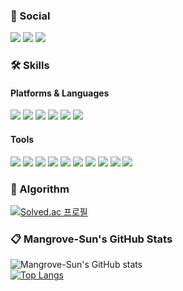 ### 🌈 Social
<!-- Social -->
<div>
  <span>
    <!-- Gmail -->
    <img src="https://img.shields.io/badge/tjsghd0317@gmail.com-EA4335?style=flat&logo=gmail&logoColor=white" />
    <!-- LinkedIn -->
    <img src="https://img.shields.io/badge/박선홍-046EAB?style=flat&logo=linkedin&logoColor=white" />
    <!-- Instagram -->
    <img src="https://img.shields.io/badge/parknakta07-E4405F?style=flat&logo=instagram&logoColor=white" />
  </span>
</div>


### 🛠 Skills
#### Platforms & Languages
<!-- Platforms & Languages -->
<div>
  <span>
    <!-- HTML5 -->
    <img src="https://img.shields.io/badge/HTML5-E34F26?style=flat&logo=html5&logoColor=white" />
    <!-- CSS -->
    <img src="https://img.shields.io/badge/CSS3-1572B6?style=flat&logo=css3&logoColor=white" />
    <!-- JavaScript -->
    <img src="https://img.shields.io/badge/JavaScript-FFDF00?style=flat&logo=javascript&logoColor=black" />
    <!-- TypeScript -->
    <img src="https://img.shields.io/badge/TypeScript-1870C7?style=flat&logo=typescript&logoColor=white" />
    <!-- React -->
    <img src="https://img.shields.io/badge/React-61DBFB?style=flat&logo=react&logoColor=white" />
    <!-- Vue -->
    <img src="https://img.shields.io/badge/Vue-35495E?style=flat&logo=Vue.js&logoColor=41B883" />
  </span>
</div>

#### Tools
<!-- Tools -->
<div>
  <span>
      <!-- Git -->
      <img src="https://img.shields.io/badge/Git-F05032?style=flat&logo=git&logoColor=white" />
      <!-- Sass -->
      <img src="https://img.shields.io/badge/Sass-CC6699?style=flat&logo=sass&logoColor=white" />
      <!-- styled-components -->
      <img src="https://img.shields.io/badge/styled components-DB7093?style=flat&logo=styledcomponents&logoColor=black" />
      <!-- React Router -->
      <img src="https://img.shields.io/badge/React Router-CA4245?style=flat&logo=React Router&logoColor=white" />
      <!-- React Query -->
      <img src="https://img.shields.io/badge/React Query-FF4154?style=flat&logo=React Query&logoColor=white" />
      <!-- Vite -->
      <img src="https://img.shields.io/badge/Vite-646CFF?style=flat&logo=Vite&logoColor=white" />
      <!-- Axios -->
      <img src="https://img.shields.io/badge/Axios-5A29E4?style=flat&logo=Axios&logoColor=white" />
      <!-- Netlify -->
      <img src="https://img.shields.io/badge/Netlify-00C7B7?style=flat&logo=Netlify&logoColor=white" />
      <!-- Swiper -->
      <img src="https://img.shields.io/badge/Swiper-6332F6?style=flat&logo=Swiper&logoColor=white" />
      <!-- .ENV -->
      <img src="https://img.shields.io/badge/.ENV-ECD53F?style=flat&logo=.ENV&logoColor=black" />
  </span>
</div>   

### :dizzy: Algorithm
<!-- Algorithm -->
[![Solved.ac
프로필](http://mazassumnida.wtf/api/v2/generate_badge?boj=tjsghd0317)](https://solved.ac/tjsghd0317)

### :clipboard: Mangrove-Sun's GitHub Stats
<!-- Stats -->

![Mangrove-Sun's GitHub stats](https://github-readme-stats.vercel.app/api?username=Mangrove-Sun&show_icons=true&title_color=4FF788&bg_color=45,0F2027,203A43,2C5364&icon_color=F73B4B&text_color=F0DA73&hide_border=true&hide_title=true)   
[![Top Langs](https://github-readme-stats.vercel.app/api/top-langs/?username=Mangrove-Sun&layout=compact&title_color=4FF788&bg_color=45,2C5364,203A43,0F2027&icon_color=F73B4B&text_color=F0DA73&hide_border=true&card_width=445)](https://github.com/anuraghazra/github-readme-stats)
